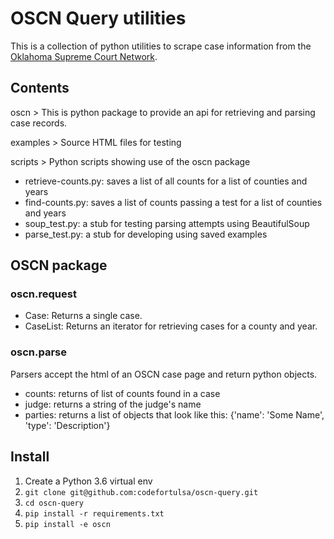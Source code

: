 # OSCN Query utilities

This is a collection of python utilities to scrape case information from the [Oklahoma Supreme Court Network](https://www.oscn.net/dockets/).

## Contents

oscn > This is python package to provide an api for retrieving and parsing case records.

examples > Source HTML files for testing

scripts > Python scripts showing use of the oscn package
- retrieve-counts.py: saves a list of all counts for a list of counties and years
- find-counts.py: saves a list of counts passing a test for a list of counties and years
- soup_test.py: a stub for testing parsing attempts using BeautifulSoup
- parse_test.py: a stub for developing using saved examples


## OSCN package

### oscn.request

- Case: Returns a single case.
- CaseList: Returns an iterator for retrieving cases for a county and year.

### oscn.parse
Parsers accept the html of an OSCN case page and return python objects.

- counts: returns of list of counts found in a case
- judge: returns a string of the judge's name
- parties: returns a list of objects that look like this: {'name': 'Some Name', 'type': 'Description'}

## Install

1. Create a Python 3.6 virtual env
1. `git clone git@github.com:codefortulsa/oscn-query.git`
1. `cd oscn-query`
1. `pip install -r requirements.txt`
1. `pip install -e oscn`
